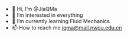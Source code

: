 - 👋 Hi, I’m @JiaQMa
- 👀 I’m interested in everything
- 🌱 I’m currently learning Fluid Mechanics
- 📫 How to reach me jqma@mail.nwpu.edu.cn

<!---
JiaQMa/JiaQMa is a ✨ special ✨ repository because its `README.md` (this file) appears on your GitHub profile.
You can click the Preview link to take a look at your changes.
--->
